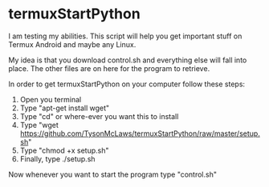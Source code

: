 # termuxStartPython
I am testing my abilities.  This script will help you get important stuff on Termux Android and maybe any Linux.

My idea is that you download control.sh and everything else will fall into place.
The other files are on here for the program to retrieve.

In order to get termuxStartPython on your computer follow these steps:
1. Open you terminal
2. Type "apt-get install wget"
3. Type "cd" or where-ever you want this to install
4. Type "wget https://github.com/TysonMcLaws/termuxStartPython/raw/master/setup.sh"
5. Type "chmod +x setup.sh"
6. Finally, type ./setup.sh

Now whenever you want to start the program type "control.sh" 
